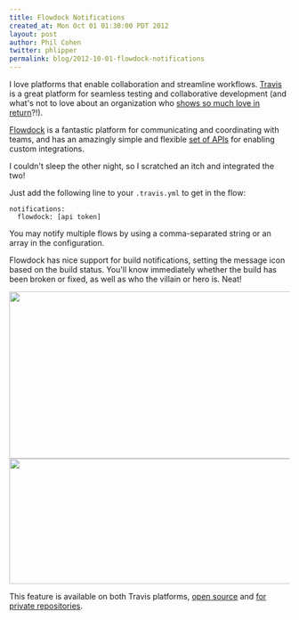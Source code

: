 ```yaml
---
title: Flowdock Notifications
created_at: Mon Oct 01 01:30:00 PDT 2012
layout: post
author: Phil Cohen
twitter: phlipper
permalink: blog/2012-10-01-flowdock-notifications
---
```

I love platforms that enable collaboration and streamline workflows.
[Travis](http://travis-ci.org) is a great platform for seamless testing and
collaborative development (and what's not to love about an organization who
[shows so much love in return](http://cloud.phlippers.net/image/0Y0w1u2F0j2c/travis-love-certification.jpg)?!).

[Flowdock](https://www.flowdock.com/) is a fantastic platform for
communicating and coordinating with teams, and has an amazingly simple and
flexible [set of APIs](https://www.flowdock.com/api) for enabling custom
integrations.

I couldn't sleep the other night, so I scratched an itch and integrated the two!

Just add the following line to your `.travis.yml` to get in the flow:

    notifications:
      flowdock: [api token]

You may notify multiple flows by using a comma-separated string or an array in
the configuration.

Flowdock has nice support for build notifications, setting the message icon
based on the build status. You'll know immediately whether the build has been
broken or fixed, as well as who the villain or hero is. Neat!

<img style="width: 550px; height: 300px" src="http://cloud.phlippers.net/image/3i3s2C1v3m3C/travis-flowdock-fail.png"/>
<img style="width: 550px; height: 225px" src="http://cloud.phlippers.net/image/0l1H0o2D1C2E/travis-flowdock-ok.png"/>

This feature is available on both Travis platforms, [open
source](http://travis-ci.org) and [for private
repositories](http://travis-ci.com).

